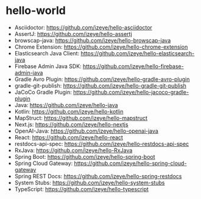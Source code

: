 # hello-world

* Asciidoctor: https://github.com/izeye/hello-asciidoctor
* AssertJ: https://github.com/izeye/hello-assertj
* browscap-java: https://github.com/izeye/hello-browscap-java
* Chrome Extension: https://github.com/izeye/hello-chrome-extension
* Elasticsearch Java Client: https://github.com/izeye/hello-elasticsearch-java
* Firebase Admin Java SDK: https://github.com/izeye/hello-firebase-admin-java
* Gradle Avro Plugin: https://github.com/izeye/hello-gradle-avro-plugin
* gradle-git-publish: https://github.com/izeye/hello-gradle-git-publish
* JaCoCo Gradle Plugin: https://github.com/izeye/hello-jacoco-gradle-plugin
* Java: https://github.com/izeye/hello-java
* Kotlin: https://github.com/izeye/hello-kotlin
* MapStruct: https://github.com/izeye/hello-mapstruct
* Next.js: https://github.com/izeye/hello-nextjs
* OpenAI-Java: https://github.com/izeye/hello-openai-java
* React: https://github.com/izeye/hello-react
* restdocs-api-spec: https://github.com/izeye/hello-restdocs-api-spec
* RxJava: https://github.com/izeye/hello-RxJava
* Spring Boot: https://github.com/izeye/hello-spring-boot
* Spring Cloud Gateway: https://github.com/izeye/hello-spring-cloud-gateway
* Spring REST Docs: https://github.com/izeye/hello-spring-restdocs
* System Stubs: https://github.com/izeye/hello-system-stubs
* TypeScript: https://github.com/izeye/hello-typescript
